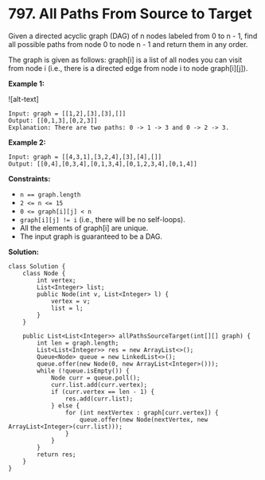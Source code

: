 # 797. All Paths From Source to Target

Given a directed acyclic graph (DAG) of n nodes labeled from 0 to n - 1, find all possible paths from node 0 to node n - 1 and return them in any order.

The graph is given as follows: graph[i] is a list of all nodes you can visit from node i (i.e., there is a directed edge from node i to node graph[i][j]).

**Example 1:**

![alt-text]
```
Input: graph = [[1,2],[3],[3],[]]
Output: [[0,1,3],[0,2,3]]
Explanation: There are two paths: 0 -> 1 -> 3 and 0 -> 2 -> 3.
```
**Example 2:**
```
Input: graph = [[4,3,1],[3,2,4],[3],[4],[]]
Output: [[0,4],[0,3,4],[0,1,3,4],[0,1,2,3,4],[0,1,4]]
```

**Constraints:**

* ```n == graph.length```
* ```2 <= n <= 15```
* ```0 <= graph[i][j] < n```
* ```graph[i][j] != i``` (i.e., there will be no self-loops).
* All the elements of graph[i] are unique.
* The input graph is guaranteed to be a DAG.

**Solution:**
```
class Solution {
    class Node {
        int vertex;
        List<Integer> list;
        public Node(int v, List<Integer> l) {
            vertex = v;
            list = l;
        }
    }
    
    public List<List<Integer>> allPathsSourceTarget(int[][] graph) {
        int len = graph.length;
        List<List<Integer>> res = new ArrayList<>();
        Queue<Node> queue = new LinkedList<>();
        queue.offer(new Node(0, new ArrayList<Integer>()));
        while (!queue.isEmpty()) {
            Node curr = queue.poll();
            curr.list.add(curr.vertex);
            if (curr.vertex == len - 1) {
                res.add(curr.list);
            } else {
                for (int nextVertex : graph[curr.vertex]) {
                    queue.offer(new Node(nextVertex, new ArrayList<Integer>(curr.list)));
                }
            }
        }
        return res;
    }
}
```
